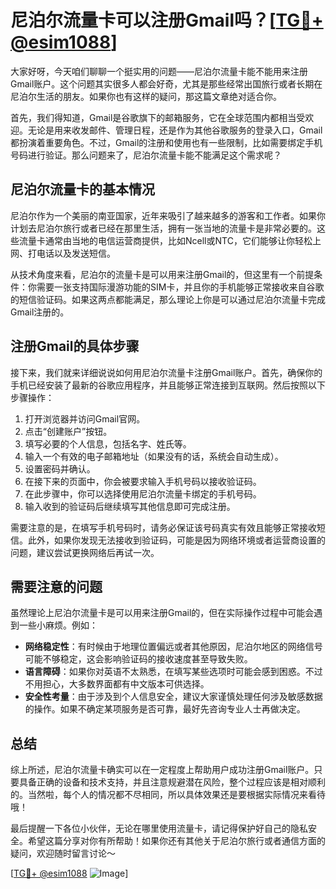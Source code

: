 # 尼泊尔流量卡可以注册Gmail吗？[[TG💪+ @esim1088](https://t.me/s/esim1088)]

大家好呀，今天咱们聊聊一个挺实用的问题——尼泊尔流量卡能不能用来注册Gmail账户。这个问题其实很多人都会好奇，尤其是那些经常出国旅行或者长期在尼泊尔生活的朋友。如果你也有这样的疑问，那这篇文章绝对适合你。

首先，我们得知道，Gmail是谷歌旗下的邮箱服务，它在全球范围内都相当受欢迎。无论是用来收发邮件、管理日程，还是作为其他谷歌服务的登录入口，Gmail都扮演着重要角色。不过，Gmail的注册和使用也有一些限制，比如需要绑定手机号码进行验证。那么问题来了，尼泊尔流量卡能不能满足这个需求呢？

## 尼泊尔流量卡的基本情况

尼泊尔作为一个美丽的南亚国家，近年来吸引了越来越多的游客和工作者。如果你计划去尼泊尔旅行或者已经在那里生活，拥有一张当地的流量卡是非常必要的。这些流量卡通常由当地的电信运营商提供，比如Ncell或NTC，它们能够让你轻松上网、打电话以及发送短信。

从技术角度来看，尼泊尔的流量卡是可以用来注册Gmail的，但这里有一个前提条件：你需要一张支持国际漫游功能的SIM卡，并且你的手机能够正常接收来自谷歌的短信验证码。如果这两点都能满足，那么理论上你是可以通过尼泊尔流量卡完成Gmail注册的。

## 注册Gmail的具体步骤

接下来，我们就来详细说说如何用尼泊尔流量卡注册Gmail账户。首先，确保你的手机已经安装了最新的谷歌应用程序，并且能够正常连接到互联网。然后按照以下步骤操作：

1. 打开浏览器并访问Gmail官网。
2. 点击“创建账户”按钮。
3. 填写必要的个人信息，包括名字、姓氏等。
4. 输入一个有效的电子邮箱地址（如果没有的话，系统会自动生成）。
5. 设置密码并确认。
6. 在接下来的页面中，你会被要求输入手机号码以接收验证码。
7. 在此步骤中，你可以选择使用尼泊尔流量卡绑定的手机号码。
8. 输入收到的验证码后继续填写其他信息即可完成注册。

需要注意的是，在填写手机号码时，请务必保证该号码真实有效且能够正常接收短信。此外，如果你发现无法接收到验证码，可能是因为网络环境或者运营商设置的问题，建议尝试更换网络后再试一次。

## 需要注意的问题

虽然理论上尼泊尔流量卡是可以用来注册Gmail的，但在实际操作过程中可能会遇到一些小麻烦。例如：

- **网络稳定性**：有时候由于地理位置偏远或者其他原因，尼泊尔地区的网络信号可能不够稳定，这会影响验证码的接收速度甚至导致失败。
- **语言障碍**：如果你对英语不太熟悉，在填写某些选项时可能会感到困惑。不过不用担心，大多数界面都有中文版本可供选择。
- **安全性考量**：由于涉及到个人信息安全，建议大家谨慎处理任何涉及敏感数据的操作。如果不确定某项服务是否可靠，最好先咨询专业人士再做决定。

## 总结

综上所述，尼泊尔流量卡确实可以在一定程度上帮助用户成功注册Gmail账户。只要具备正确的设备和技术支持，并且注意规避潜在风险，整个过程应该是相对顺利的。当然啦，每个人的情况都不尽相同，所以具体效果还是要根据实际情况来看待哦！

最后提醒一下各位小伙伴，无论在哪里使用流量卡，请记得保护好自己的隐私安全。希望这篇分享对你有所帮助！如果你还有其他关于尼泊尔旅行或者通信方面的疑问，欢迎随时留言讨论～

[[TG💪+ @esim1088](https://t.me/s/esim1088) ![Image](https://i.postimg.cc/4NQfJmqS/Snipaste-2025-05-13-00-14-12.png)]